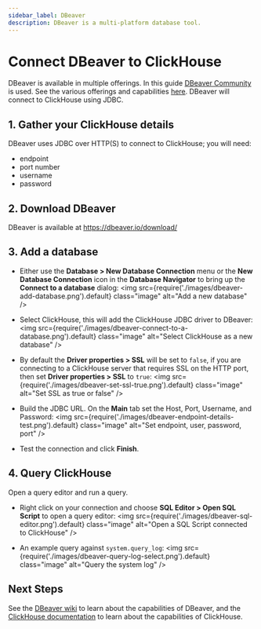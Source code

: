 ```yaml
---
sidebar_label: DBeaver
description: DBeaver is a multi-platform database tool.
---
```


# Connect DBeaver to ClickHouse

DBeaver is available in multiple offerings.  In this guide [DBeaver Community](https://dbeaver.io/) is used.  See the various offerings and capabilities [here](https://dbeaver.com/edition/).  DBeaver will 
connect to ClickHouse using JDBC.

## 1. Gather your ClickHouse details
DBeaver uses JDBC over HTTP(S) to connect to ClickHouse; you will need:
- endpoint
- port number
- username
- password

## 2. Download DBeaver

DBeaver is available at https://dbeaver.io/download/

## 3. Add a database

- Either use the **Database > New Database Connection** menu or the **New Database Connection** icon in the **Database Navigator** to bring up the **Connect to a database** dialog:
<img src={require('./images/dbeaver-add-database.png').default} class="image" alt="Add a new database" />

- Select ClickHouse, this will add the ClickHouse JDBC driver to DBeaver:
<img src={require('./images/dbeaver-connect-to-a-database.png').default} class="image" alt="Select ClickHouse as a new database" />

- By default the **Driver properties > SSL** will be set to `false`, if you are connecting to a ClickHouse server that requires SSL on the HTTP port, then set **Driver properties > SSL** to `true`:
<img src={require('./images/dbeaver-set-ssl-true.png').default} class="image" alt="Set SSL as true or false" />

- Build the JDBC URL. On the **Main** tab set the Host, Port, Username, and Password:
<img src={require('./images/dbeaver-endpoint-details-test.png').default} class="image" alt="Set endpoint, user, password, port" />

- Test the connection and click **Finish**.

## 4. Query ClickHouse
Open a query editor and run a query.

- Right click on your connection and choose **SQL Editor > Open SQL Script** to open a query editor:
<img src={require('./images/dbeaver-sql-editor.png').default} class="image" alt="Open a SQL Script connected to ClickHouse" />

- An example query against `system.query_log`:
<img src={require('./images/dbeaver-query-log-select.png').default} class="image" alt="Query the system log" />

## Next Steps
See the [DBeaver wiki](https://github.com/dbeaver/dbeaver/wiki) to learn about the capabilities of DBeaver, and the [ClickHouse documentation](https://clickhouse.com/docs) to learn about the capabilities of ClickHouse.